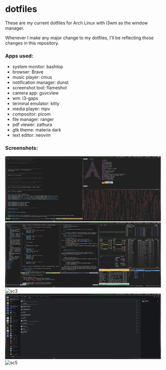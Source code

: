 # dotfiles
These are my current dotfiles for Arch Linux with i3wm as the window manager. 

Whenever I make any major change to my dotfiles, I'll be reflecting those changes in this repository. 

### Apps used: 
- system monitor: bashtop
- browser: Brave
- music player: cmus
- notification manager: dunst 
- screenshot tool: flameshot
- camera app: guvcview
- wm: i3-gaps
- terminal emulator: kitty
- media player: mpv
- compositor: picom 
- file manager: ranger
- pdf viewer: zathura 
- gtk theme: materia dark 
- text editor: neovim

### Screenshots:
![sc1](setup-screenshots/sc1.png)
![sc2](setup-screenshots/sc2.png)
![sc3](setup-screenshots/sc3.png)
![sc4](setup-screenshots/sc4.png)
![sc5](setup-screenshots/sc5.png)

